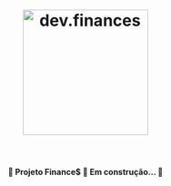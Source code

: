 <h1 align="center">
  <img alt="dev.finances" title="dev.finances" src="https://github.com/rocketseat-education/maratona-discover-01/blob/main/assets/logo.svg" width="220px" />
</h1>

<br>

<h4 align="center">🚧 Projeto Finance$ 🚀 Em construção... 🚧
